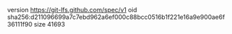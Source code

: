 version https://git-lfs.github.com/spec/v1
oid sha256:d211096699a7c7ebd962a6ef000c88bcc0516b1f221e16a9e900ae6f36111f90
size 41693
